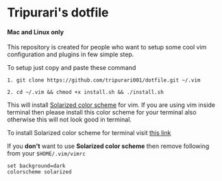 # Tripurari's dotfile

#### Mac and Linux only ####

This repository is created for people who want to setup some cool vim configuration and plugins
in few simple step.

To setup just copy and paste these command 

```
1. git clone https://github.com/tripurari001/dotfile.git ~/.vim

2. cd ~/.vim && chmod +x install.sh && ./install.sh
```
This will install [Solarized color scheme](http://ethanschoonover.com/solarized) for vim. If you are using vim inside terminal
then please install this color scheme for your terminal also otherwise this will not look good in terminal.

To install Solarized color scheme for terminal visit [this link](https://github.com/Anthony25/gnome-terminal-colors-solarized) 

If you **don't** want to use **Solarized color scheme** then remove following from your ``` $HOME/.vim/vimrc ```

```
set background=dark
colorscheme solarized
```
